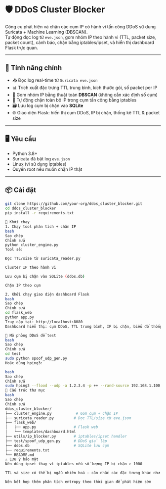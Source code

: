 # 🛡️ DDoS Cluster Blocker

Công cụ phát hiện và chặn các cụm IP có hành vi tấn công DDoS sử dụng Suricata + Machine Learning (DBSCAN).  
Tự động đọc log từ `eve.json`, gom nhóm IP theo hành vi (TTL, packet size, packet count), cảnh báo, chặn bằng iptables/ipset, và hiển thị dashboard Flask trực quan.

---

## 🔧 Tính năng chính

- 📥 Đọc log real-time từ `Suricata eve.json`
- 📊 Trích xuất đặc trưng TTL trung bình, kích thước gói, số packet per IP
- 🧠 Gom nhóm IP bằng thuật toán **DBSCAN** (không cần xác định số cụm)
- 🚫 Tự động chặn toàn bộ IP trong cụm tấn công bằng iptables
- 🗃️ Lưu log cụm bị chặn vào **SQLite**
- 🌐 Giao diện Flask: hiển thị cụm DDoS, IP bị chặn, thống kê TTL & packet size

---

## 🖥️ Yêu cầu

- Python 3.8+
- Suricata đã bật log `eve.json`
- Linux (vì sử dụng iptables)
- Quyền root nếu muốn chặn IP thật

---

## 📦 Cài đặt

```bash
git clone https://github.com/your-org/ddos_cluster_blocker.git
cd ddos_cluster_blocker
pip install -r requirements.txt

🚀 Khởi chạy
1. Chạy tool phân tích + chặn IP
bash
Sao chép
Chỉnh sửa
python cluster_engine.py
Tool sẽ:

Đọc TTL/size từ suricata_reader.py

Cluster IP theo hành vi

Lưu cụm bị chặn vào SQLite (ddos.db)

Chặn IP theo cụm

2. Khởi chạy giao diện dashboard Flask
bash
Sao chép
Chỉnh sửa
cd flask_web
python app.py
Truy cập tại: http://localhost:8080
Dashboard hiển thị: cụm DDoS, TTL trung bình, IP bị chặn, biểu đồ thống kê.

🧪 Mô phỏng DDoS để test
bash
Sao chép
Chỉnh sửa
cd test
sudo python spoof_udp_gen.py
Hoặc dùng hping3:

bash
Sao chép
Chỉnh sửa
sudo hping3 --flood --udp -a 1.2.3.4 -p ++ --rand-source 192.168.1.100
📁 Cấu trúc thư mục
bash
Sao chép
Chỉnh sửa
ddos_cluster_blocker/
├── cluster_engine.py           # Gom cụm + chặn IP
├── suricata_reader.py         # Đọc TTL/size từ eve.json
├── flask_web/
│   ├── app.py                 # Flask web
│   └── templates/dashboard.html
├── utils/ip_blocker.py        # iptables/ipset handler
├── test/spoof_udp_gen.py      # DDoS giả lập
├── ddos.db                    # SQLite lưu cụm
├── requirements.txt
└── README.md
⚠️ Lưu ý bảo mật
Nên dùng ipset thay vì iptables nếu số lượng IP bị chặn > 1000

TTL và size có thể bị ngẫu nhiên hoá – cân nhắc các đặc trưng khác như burst, inter-arrival time, flag

Nên kết hợp thêm phân tích entropy theo thời gian để phát hiện sớm
